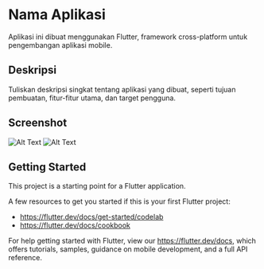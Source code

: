# Nama Aplikasi

Aplikasi ini dibuat menggunakan Flutter, framework cross-platform untuk pengembangan aplikasi mobile.

## Deskripsi

Tuliskan deskripsi singkat tentang aplikasi yang dibuat, seperti tujuan pembuatan, fitur-fitur utama, dan target pengguna.

## Screenshot

![Alt Text](assets/images/screenshots/image.jpg)
![Alt Text](assets/images/screenshots/image2.png)

## Getting Started

This project is a starting point for a Flutter application.

A few resources to get you started if this is your first Flutter project:

- https://flutter.dev/docs/get-started/codelab
- https://flutter.dev/docs/cookbook

For help getting started with Flutter, view our
https://flutter.dev/docs, which offers tutorials,
samples, guidance on mobile development, and a full API reference.
